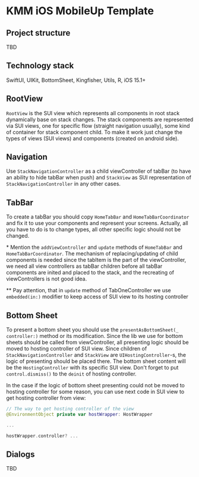 # KMM iOS MobileUp Template

## Project structure
TBD

## Technology stack
SwiftUI, UIKit, BottomSheet, Kingfisher, Utils, R, iOS 15.1+

## RootView
`RootView` is the SUI view which represents all components in root stack dynamically base on stack changes. The stack components are represented via SUI views, one for specific flow (straight navigation usually), some kind of container for stack component child. To make it work just change the types of views (SUI views) and components (created on android side). 

## Navigation
Use `StackNavigationController` as a child viewController of tabBar (to have an ability to hide tabBar when push) and `StackView` as SUI representation of `StackNavigationController` in any other cases.

## TabBar
To create a tabBar you should copy `HomeTabBar` and `HomeTabBarCoordinator` and fix it to use your components and represent your screens. Actually, all you have to do is to change types, all other specific logic should not be changed.

\* Mention the `addViewController` and `update` methods of `HomeTabBar` and `HomeTabBarCoordinator`. The mechanism of replacing/updating of child components is needed since the tabItem is the part of the viewController, we need all view controllers as tabBar children before all tabBar components are inited and placed to the stack, and the recreating of viewControllers is not good idea.

\*\* Pay attention, that in `update` method of TabOneController we use `embedded(in:)` modifier to keep access of SUI view to its hosting controller

## Bottom Sheet
To present a bottom sheet you should use the `presentAsBottomSheet(_ controller:)` method or its modification. Since the lib we use for bottom sheets should be called from viewController, all presenting logic should be moved to hosting controller of SUI view. Since children of `StackNavigationController` and `StackView` are `UIHostingController`-s, the logic of presenting should be placed there. The bottom sheet content will be the `HostingController` with its specific SUI view. Don't forget to put `control.dismiss()` to the `deinit` of hosting controller.

In the case if the logic of bottom sheet presenting could not be moved to hosting controller for some reason, you can use next code in SUI view to get hosting controller from view:
```swift
// The way to get hosting controller of the view
@EnvironmentObject private var hostWrapper: HostWrapper

...

hostWrapper.controller? ...
```

## Dialogs
TBD

